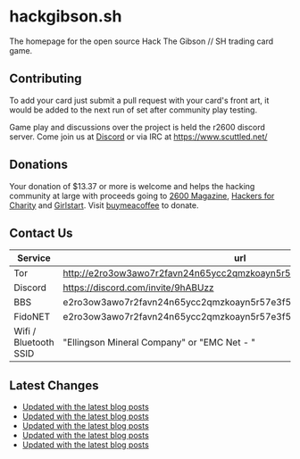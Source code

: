 # hackgibson.sh
The homepage for the open source Hack The Gibson // SH trading card game.


## Contributing

To add your card just submit a pull request with your card's front art, it would be added to the next run of set after community play testing.

Game play and discussions over the project is held the r2600 discord server. Come join us at [Discord](https://discord.com/invite/9hABUzz) or via IRC at https://www.scuttled.net/


## Donations

Your donation of $13.37 or more is welcome and helps the hacking community at large with proceeds going to [2600 Magazine](https://2600.com/), [Hackers for Charity](https://hackersforcharity.org) and [Girlstart](https://girlstart.org).  Visit [buymeacoffee](https://www.buymeacoffee.com/hackgibson.sh) to donate.


## Contact Us

Service | url
-|-
Tor | http://e2ro3ow3awo7r2favn24n65ycc2qmzkoayn5r57e3f56nvjwdcgg32ad.onion
Discord | https://discord.com/invite/9hABUzz
BBS | e2ro3ow3awo7r2favn24n65ycc2qmzkoayn5r57e3f56nvjwdcgg32ad.onion:23
FidoNET | e2ro3ow3awo7r2favn24n65ycc2qmzkoayn5r57e3f56nvjwdcgg32ad.onion:24554
Wifi / Bluetooth SSID | "Ellingson Mineral Company" or "EMC Net - <fidonet address>"

## Latest Changes
<!-- BLOG-POST-LIST:START -->
- [Updated with the latest blog posts](https://github.com/DFW2600/hackgibson.sh/commit/41ab680df94ccf311d5e2018a36a75603f2175ed)
- [Updated with the latest blog posts](https://github.com/DFW2600/hackgibson.sh/commit/2d5b2b51b608e2c67c601014bda9f6dade2a6087)
- [Updated with the latest blog posts](https://github.com/DFW2600/hackgibson.sh/commit/4634c42111c2c26cf87c2ff58cd107bcd57d0af9)
- [Updated with the latest blog posts](https://github.com/DFW2600/hackgibson.sh/commit/280ab56f7945c4ac7485b8038a6de1e29d683f6b)
- [Updated with the latest blog posts](https://github.com/DFW2600/hackgibson.sh/commit/b911009104b0df8054ae5c3c51361657e30bbb93)
<!-- BLOG-POST-LIST:END -->

